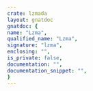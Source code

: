 ```yaml
---
crate: lzmada
layout: gnatdoc
gnatdoc: {
name: "Lzma",
qualified_name: "Lzma",
signature: "lzma",
enclosing: "",
is_private: false,
documentation: "",
documentation_snippet: "",
}
---
```

